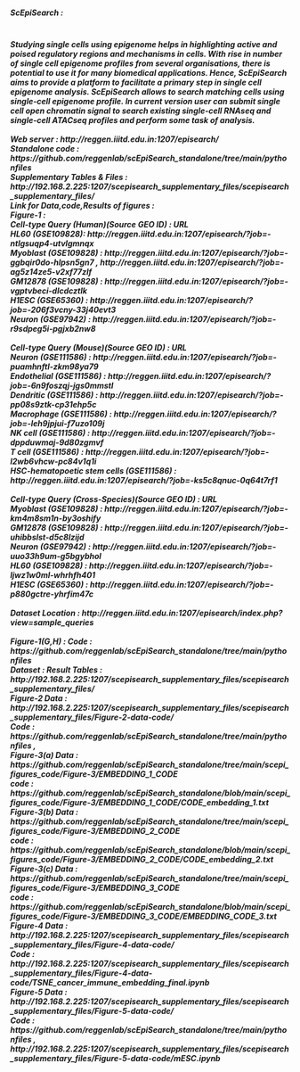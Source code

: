 <h5>ScEpiSearch :<h5> <br/>
Studying single cells using epigenome helps in highlighting active and poised regulatory regions and mechanisms in cells. With rise in number of single cell epigenome profiles from several organisations, there is potential to use it for many biomedical applications. Hence, ScEpiSearch aims to provide a platform to facilitate a primary step in single cell epigenome analysis. ScEpiSearch allows to search matching cells using single-cell epigenome profile. In current version user can submit single cell open chromatin signal to search existing single-cell RNAseq and single-cell ATACseq profiles and perform some task of analysis. <br/><br/>
Web server : http://reggen.iiitd.edu.in:1207/episearch/<br/>
Standalone code : https://github.com/reggenlab/scEpiSearch_standalone/tree/main/pythonfiles<br/>
Supplementary Tables & Files : http://192.168.2.225:1207/scepisearch_supplementary_files/scepisearch_supplementary_files/
<br/>
Link for Data,code,Results of figures : <br />
Figure-1 :<br/>
Cell-type Query (Human)(Source GEO ID) : URL <br/>
HL60 (GSE109828): http://reggen.iiitd.edu.in:1207/episearch/?job=-ntlgsuqp4-utvlgmnqx <br/>
Myoblast (GSE109828) : http://reggen.iiitd.edu.in:1207/episearch/?job=-ggbqir0do-hlpsn5gn7 , http://reggen.iiitd.edu.in:1207/episearch/?job=-ag5z14ze5-v2xf77zlf <br/>
GM12878 (GSE109828) : http://reggen.iiitd.edu.in:1207/episearch/?job=-vgptvbeci-dlcdcztlk <br/>
H1ESC (GSE65360) : http://reggen.iiitd.edu.in:1207/episearch/?job=-206f3vcny-33j40evt3 <br/>
Neuron (GSE97942) : http://reggen.iiitd.edu.in:1207/episearch/?job=-r9sdpeg5i-pgjxb2nw8 <br/>
<br/>
Cell-type Query (Mouse)(Source GEO ID) : URL <br/>
Neuron (GSE111586) : http://reggen.iiitd.edu.in:1207/episearch/?job=-puamhnftl-zkm98ya79 <br/>
Endothelial (GSE111586) : http://reggen.iiitd.edu.in:1207/episearch/?job=-6n9foszqj-jgs0mmstl <br/>
Dendritic (GSE111586) : http://reggen.iiitd.edu.in:1207/episearch/?job=-pp08s9ztk-cp31ehp5c <br/>
Macrophage (GSE111586) : http://reggen.iiitd.edu.in:1207/episearch/?job=-leh9jpjui-f7uzo109j <br/>
NK cell (GSE111586) : http://reggen.iiitd.edu.in:1207/episearch/?job=-dppduwmaj-9d80zgmvf <br/>
T cell (GSE111586) : http://reggen.iiitd.edu.in:1207/episearch/?job=-l2wb6vhcw-pc84v1q1i <br/>
HSC-hematopoetic stem cells (GSE111586) : http://reggen.iiitd.edu.in:1207/episearch/?job=-ks5c8qnuc-0q64t7rf1 <br/>
<br/>
Cell-type Query (Cross-Species)(Source GEO ID) : URL <br/>
Myoblast (GSE109828) : http://reggen.iiitd.edu.in:1207/episearch/?job=-km4m8sm1n-by3oshify <br/>
GM12878 (GSE109828) : http://reggen.iiitd.edu.in:1207/episearch/?job=-uhibbslst-d5c8lzijd <br/>
Neuron (GSE97942) : http://reggen.iiitd.edu.in:1207/episearch/?job=-uuo33h9um-g5bgybhol <br/>
HL60 (GSE109828) : http://reggen.iiitd.edu.in:1207/episearch/?job=-ljwz1w0ml-whrhfh401 <br/>
H1ESC (GSE65360) : http://reggen.iiitd.edu.in:1207/episearch/?job=-p880gctre-yhrfim47c <br/>
<br/>
Dataset Location : http://reggen.iiitd.edu.in:1207/episearch/index.php?view=sample_queries <br/>
<br/>
Figure-1(G,H) : Code : https://github.com/reggenlab/scEpiSearch_standalone/tree/main/pythonfiles<br/>
Dataset : 
Result Tables : http://192.168.2.225:1207/scepisearch_supplementary_files/scepisearch_supplementary_files/
<br/>
Figure-2 Data : http://192.168.2.225:1207/scepisearch_supplementary_files/scepisearch_supplementary_files/Figure-2-data-code/ <br />
Code : https://github.com/reggenlab/scEpiSearch_standalone/tree/main/pythonfiles , 
<br/>
Figure-3(a) Data : https://github.com/reggenlab/scEpiSearch_standalone/tree/main/scepi_figures_code/Figure-3/EMBEDDING_1_CODE <br />
code : https://github.com/reggenlab/scEpiSearch_standalone/blob/main/scepi_figures_code/Figure-3/EMBEDDING_1_CODE/CODE_embedding_1.txt
<br/>
Figure-3(b) Data : https://github.com/reggenlab/scEpiSearch_standalone/tree/main/scepi_figures_code/Figure-3/EMBEDDING_2_CODE <br />
code : https://github.com/reggenlab/scEpiSearch_standalone/blob/main/scepi_figures_code/Figure-3/EMBEDDING_2_CODE/CODE_embedding_2.txt
<br/>
Figure-3(c) Data : https://github.com/reggenlab/scEpiSearch_standalone/tree/main/scepi_figures_code/Figure-3/EMBEDDING_3_CODE <br />
code : https://github.com/reggenlab/scEpiSearch_standalone/blob/main/scepi_figures_code/Figure-3/EMBEDDING_3_CODE/EMBEDDING_CODE_3.txt
<br/>
Figure-4 Data : http://192.168.2.225:1207/scepisearch_supplementary_files/scepisearch_supplementary_files/Figure-4-data-code/<br />
Code : http://192.168.2.225:1207/scepisearch_supplementary_files/scepisearch_supplementary_files/Figure-4-data-code/TSNE_cancer_immune_embedding_final.ipynb 
<br/>
Figure-5 Data : http://192.168.2.225:1207/scepisearch_supplementary_files/scepisearch_supplementary_files/Figure-5-data-code/ <br />
Code : https://github.com/reggenlab/scEpiSearch_standalone/tree/main/pythonfiles , http://192.168.2.225:1207/scepisearch_supplementary_files/scepisearch_supplementary_files/Figure-5-data-code/mESC.ipynb